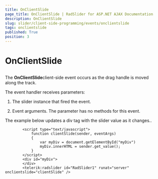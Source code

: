 ```yaml
---
title: OnClientSlide
page_title: OnClientSlide | RadSlider for ASP.NET AJAX Documentation
description: OnClientSlide
slug: slider/client-side-programming/events/onclientslide
tags: onclientslide
published: True
position: 3
---
```


# OnClientSlide



## 

The **OnClientSlide**client-side event occurs as the drag handle is moved along the track.

The event handler receives parameters:

1. The slider instance that fired the event.

1. Event arguments. The parameter has no methods for this event.

The example below updates a div tag with the slider value as it changes..

````ASPNET
	    <script type="text/javascript">
	        function clientSlide(sender, eventArgs)
	        {
	            var myDiv = document.getElementById("myDiv")
	            myDiv.innerHTML = sender.get_value();
	        }
	    </script>
	    <div id="myDiv">
	    </div>
	    <telerik:radslider id="RadSlider1" runat="server" onclientslide="clientSlide" />
````


